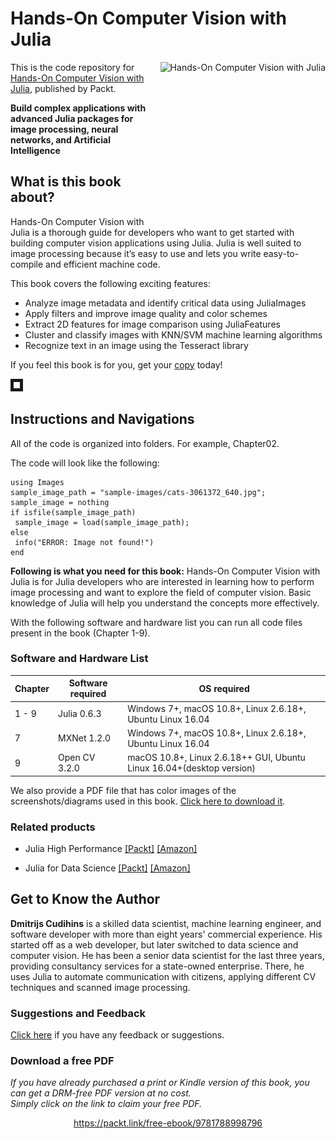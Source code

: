 # Hands-On Computer Vision with Julia

<a href="https://www.packtpub.com/application-development/hands-computer-vision-julia?utm_source=github&utm_medium=repository&utm_campaign=9781788998796"><img src="https://d1ldz4te4covpm.cloudfront.net/sites/default/files/imagecache/ppv4_main_book_cover/10308_cover.png" alt="Hands-On Computer Vision with Julia" height="256px" align="right"></a>

This is the code repository for [Hands-On Computer Vision with Julia](https://www.packtpub.com/application-development/hands-computer-vision-julia?utm_source=github&utm_medium=repository&utm_campaign=9781788998796), published by Packt.

**Build complex applications with advanced Julia packages for image processing, neural networks, and Artificial Intelligence**

## What is this book about?
Hands-On Computer Vision with Julia is a thorough guide for developers who want to get started with building computer vision applications using Julia. Julia is well suited to image processing because it’s easy to use and lets you write easy-to-compile and efficient machine code.

This book covers the following exciting features: 
* Analyze image metadata and identify critical data using JuliaImages
* Apply filters and improve image quality and color schemes
* Extract 2D features for image comparison using JuliaFeatures
* Cluster and classify images with KNN/SVM machine learning algorithms
* Recognize text in an image using the Tesseract library

If you feel this book is for you, get your [copy](https://www.amazon.com/dp/1788998790) today!

<a href="https://www.packtpub.com/?utm_source=github&utm_medium=banner&utm_campaign=GitHubBanner"><img src="https://raw.githubusercontent.com/PacktPublishing/GitHub/master/GitHub.png" 
alt="https://www.packtpub.com/" border="5" /></a>


## Instructions and Navigations
All of the code is organized into folders. For example, Chapter02.

The code will look like the following:
 ```
 using Images
 sample_image_path = "sample-images/cats-3061372_640.jpg";
 sample_image = nothing
 if isfile(sample_image_path)
  sample_image = load(sample_image_path);
 else
  info("ERROR: Image not found!")
 end
```
**Following is what you need for this book:**
Hands-On Computer Vision with Julia is for Julia developers who are interested in learning how to perform image processing and want to explore the field of computer vision. Basic knowledge of Julia will help you understand the concepts more effectively.

With the following software and hardware list you can run all code files present in the book (Chapter 1-9).

### Software and Hardware List

| Chapter  | Software required                   | OS required                        |
| -------- | ------------------------------------| -----------------------------------|
| 1 - 9        | Julia 0.6.3                     | Windows 7+, macOS 10.8+, Linux 2.6.18+, Ubuntu Linux 16.04 |
| 7        | MXNet 1.2.0         | Windows 7+, macOS 10.8+, Linux 2.6.18+, Ubuntu Linux 16.04 |
| 9        | Open CV 3.2.0            | macOS 10.8+, Linux 2.6.18++ GUI, Ubuntu Linux 16.04+(desktop version) |



We also provide a PDF file that has color images of the screenshots/diagrams used in this book. [Click here to download it](https://www.packtpub.com/sites/default/files/downloads/HandsOnComputerVisionwithJulia_ColorImages.pdf).

### Related products <Paste books from the Other books you may enjoy section>
* Julia High Performance [[Packt]](https://www.packtpub.com/application-development/julia-high-performance?utm_source=github&utm_medium=repository&utm_campaign=9781785880919) [[Amazon]](https://www.amazon.com/dp/1785880918)

* Julia for Data Science [[Packt]](https://www.packtpub.com/big-data-and-business-intelligence/julia-data-science?utm_source=github&utm_medium=repository&utm_campaign=9781785289699) [[Amazon]](https://www.amazon.com/dp/1785289691)

## Get to Know the Author
**Dmitrijs Cudihins**
is a skilled data scientist, machine learning engineer, and software developer with more than eight years' commercial experience. His started off as a web developer, but later switched to data science and computer vision. He has been a senior data scientist for the last three years, providing consultancy services for a state-owned enterprise. There, he uses Julia to automate communication with citizens, applying different CV techniques and scanned image processing.


### Suggestions and Feedback
[Click here](https://docs.google.com/forms/d/e/1FAIpQLSdy7dATC6QmEL81FIUuymZ0Wy9vH1jHkvpY57OiMeKGqib_Ow/viewform) if you have any feedback or suggestions.
### Download a free PDF

 <i>If you have already purchased a print or Kindle version of this book, you can get a DRM-free PDF version at no cost.<br>Simply click on the link to claim your free PDF.</i>
<p align="center"> <a href="https://packt.link/free-ebook/9781788998796">https://packt.link/free-ebook/9781788998796 </a> </p>